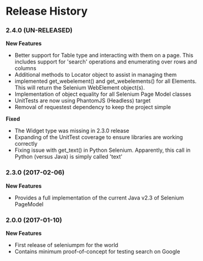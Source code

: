 Release History
===============


### 2.4.0 (UN-RELEASED)

**New Features**

- Better support for Table type and interacting with them on a page. This includes support for 'search' operations and
  enumerating over rows and columns
- Additional methods to Locator object to assist in managing them
- implemented get_webelement() and get_webelements() for all Elements. This will return the Selenium WebElement
  object(s).
- Implementation of object equality for all Selenium Page Model classes
- UnitTests are now using PhantomJS (Headless) target
- Removal of requestest dependency to keep the project simple

**Fixed**

- The Widget type was missing in 2.3.0 release
- Expanding of the UnitTest coverage to ensure libraries are working correctly
- Fixing issue with get_text() in Python Selenium. Apparently, this call in Python (versus Java) is simply called 'text'

### 2.3.0 (2017-02-06)

**New Features**

- Provides a full implementation of the current Java v2.3 of Selenium PageModel

### 2.0.0 (2017-01-10)

**New Features**

- First release of seleniumpm for the world
- Contains minimum proof-of-concept for testing search on Google
